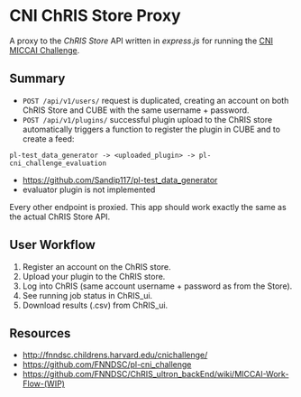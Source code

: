 # CNI ChRIS Store Proxy

A proxy to the _ChRIS Store_ API written in _express.js_ for running the
[CNI MICCAI Challenge](http://fnndsc.childrens.harvard.edu/cnichallenge/).

## Summary

- `POST /api/v1/users/` request is duplicated, creating an account on both
ChRIS Store and CUBE with the same username + password.
- `POST /api/v1/plugins/` successful plugin upload to the ChRIS store
automatically triggers a function to register the plugin in CUBE and to
create a feed:

```
pl-test_data_generator -> <uploaded_plugin> -> pl-cni_challenge_evaluation
```

- https://github.com/Sandip117/pl-test_data_generator
- evaluator plugin is not implemented

Every other endpoint is proxied. This app should work exactly the same
as the actual ChRIS Store API.

## User Workflow

1. Register an account on the ChRIS store.
2. Upload your plugin to the ChRIS store.
3. Log into ChRIS (same account username + password as from the Store).
4. See running job status in ChRIS_ui.
5. Download results (.csv) from ChRIS_ui.

## Resources

- http://fnndsc.childrens.harvard.edu/cnichallenge/
- https://github.com/FNNDSC/pl-cni_challenge
- https://github.com/FNNDSC/ChRIS_ultron_backEnd/wiki/MICCAI-Work-Flow-(WIP)
